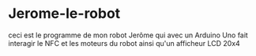 # Jerome-le-robot
ceci est le programme de mon robot Jerôme qui avec un Arduino Uno fait interagir le NFC et les moteurs du robot ainsi qu'un afficheur LCD 20x4
